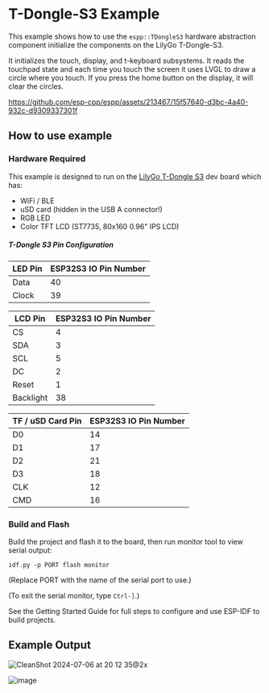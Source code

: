 # T-Dongle-S3 Example

This example shows how to use the `espp::TDongleS3` hardware abstraction component
initialize the components on the LilyGo T-Dongle-S3.

It initializes the touch, display, and t-keyboard subsystems. It reads the
touchpad state and each time you touch the screen it uses LVGL to draw a circle
where you touch. If you press the home button on the display, it will clear the
circles.

https://github.com/esp-cpp/espp/assets/213467/15f57640-d3bc-4a40-932c-d9309337301f

## How to use example

### Hardware Required

This example is designed to run on the [LilyGo T-Dongle
S3](https://github.com/Xinyuan-LilyGO/T-Dongle-S3) dev board which has:

* WiFi / BLE
* uSD card (hidden in the USB A connector!)
* RGB LED
* Color TFT LCD (ST7735, 80x160 0.96" IPS LCD)

##### T-Dongle S3 Pin Configuration

| LED Pin | ESP32S3 IO Pin Number |
|---------|-----------------------|
| Data    | 40                    |
| Clock   | 39                    |

| LCD Pin   | ESP32S3 IO Pin Number        |
|-----------|------------------------------|
| CS        | 4                            |
| SDA       | 3                            |
| SCL       | 5                            |
| DC        | 2                            |
| Reset     | 1                            |
| Backlight | 38                           |

| TF / uSD Card Pin | ESP32S3 IO Pin Number |
|-------------------|-----------------------|
| D0                | 14                    |
| D1                | 17                    |
| D2                | 21                    |
| D3                | 18                    |
| CLK               | 12                    |
| CMD               | 16                    |


### Build and Flash

Build the project and flash it to the board, then run monitor tool to view
serial output:

```
idf.py -p PORT flash monitor
```

(Replace PORT with the name of the serial port to use.)

(To exit the serial monitor, type ``Ctrl-]``.)

See the Getting Started Guide for full steps to configure and use ESP-IDF to build projects.

## Example Output

![CleanShot 2024-07-06 at 20 12 35@2x](https://github.com/esp-cpp/espp/assets/213467/36a796ae-af6e-4db6-a4f0-628fb49e52cd)

![image](https://github.com/esp-cpp/espp/assets/213467/b869d844-41f9-40da-9967-e9f1c10d7501)
